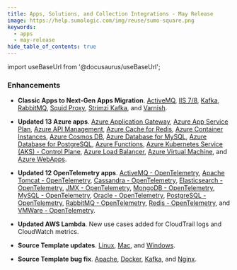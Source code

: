 ```yaml
---
title: Apps, Solutions, and Collection Integrations - May Release 
image: https://help.sumologic.com/img/reuse/sumo-square.png
keywords:
  - apps
  - may-release
hide_table_of_contents: true    
---
```


import useBaseUrl from '@docusaurus/useBaseUrl';

### Enhancements

- **Classic Apps to Next-Gen Apps Migration**. [ActiveMQ](/docs/integrations/containers-orchestration/activemq/), [IIS 7/8](/docs/integrations/microsoft-azure/iis-7/), [Kafka](/docs/integrations/containers-orchestration/kafka/), [RabbitMQ](/docs/integrations/containers-orchestration/rabbitmq/), [Squid Proxy](/docs/integrations/web-servers/squid-proxy/), [Strimzi Kafka](/docs/integrations/containers-orchestration/strimzi-kafka/), and [Varnish](/docs/integrations/web-servers/varnish/).

- **Updated 13 Azure apps**. [Azure Application Gateway](/docs/integrations/microsoft-azure/azure-application-gateway/), [Azure App Service Plan](/docs/integrations/microsoft-azure/azure-app-service-plan/), [Azure API Management](/docs/integrations/microsoft-azure/azure-api-management/), [Azure Cache for Redis](/docs/integrations/microsoft-azure/azure-cache-for-redis/), [Azure Container Instances](/docs/integrations/microsoft-azure/azure-container-instances/), [Azure Cosmos DB](/docs/integrations/microsoft-azure/azure-cosmos-db/), [Azure Database for MySQL](/docs/integrations/microsoft-azure/azure-database-for-mysql/), [Azure Database for PostgreSQL](/docs/integrations/microsoft-azure/azure-database-for-postgresql/), [Azure Functions](/docs/integrations/microsoft-azure/azure-functions/), [Azure Kubernetes Service (AKS) - Control Plane](/docs/integrations/microsoft-azure/kubernetes/), [Azure Load Balancer](/docs/integrations/microsoft-azure/azure-load-balancer/), [Azure Virtual Machine](/docs/integrations/microsoft-azure/azure-virtual-machine/), and [Azure WebApps](/docs/integrations/microsoft-azure/web-apps/).

- **Updated 12 OpenTelemetry apps**. [ActiveMQ - OpenTelemetry](/docs/integrations/containers-orchestration/opentelemetry/activemq-opentelemetry/), [Apache Tomcat - OpenTelemetry](/docs/integrations/web-servers/opentelemetry/apache-tomcat-opentelemetry/), [Cassandra - OpenTelemetry](/docs/integrations/databases/opentelemetry/cassandra-opentelemetry/), [Elasticsearch - OpenTelemetry](/docs/integrations/databases/opentelemetry/elasticsearch-opentelemetry/), [JMX - OpenTelemetry](/docs/integrations/app-development/opentelemetry/jmx-opentelemetry/), [MongoDB - OpenTelemetry](/docs/integrations/databases/opentelemetry/mongodb-opentelemetry/), [MySQL - OpenTelemetry](/docs/integrations/databases/opentelemetry/mysql-opentelemetry/), [Oracle - OpenTelemetry](/docs/integrations/databases/opentelemetry/oracle-opentelemetry/), [PostgreSQL - OpenTelemetry](/docs/integrations/databases/opentelemetry/postgresql-opentelemetry/), [RabbitMQ - OpenTelemetry](/docs/integrations/containers-orchestration/opentelemetry/rabbitmq-opentelemetry/), [Redis - OpenTelemetry](/docs/integrations/databases/opentelemetry/redis-opentelemetry/), and [VMWare - OpenTelemetry](/docs/integrations/containers-orchestration/opentelemetry/vmware-opentelemetry/).

- **Updated AWS Lambda**. New use cases added for CloudTrail logs and CloudWatch metrics.

- **Source Template updates**. [Linux](/docs/send-data/opentelemetry-collector/remote-management/source-templates/linux/), [Mac](/docs/send-data/opentelemetry-collector/remote-management/source-templates/mac/), and [Windows](/docs/send-data/opentelemetry-collector/remote-management/source-templates/windows/).

- **Source Template bug fix**. [Apache](/docs/send-data/opentelemetry-collector/remote-management/source-templates/apache/), [Docker](/docs/send-data/opentelemetry-collector/remote-management/source-templates/docker/), [Kafka](/docs/send-data/opentelemetry-collector/remote-management/source-templates/kafka/), and [Nginx](/docs/send-data/opentelemetry-collector/remote-management/source-templates/nginx/).